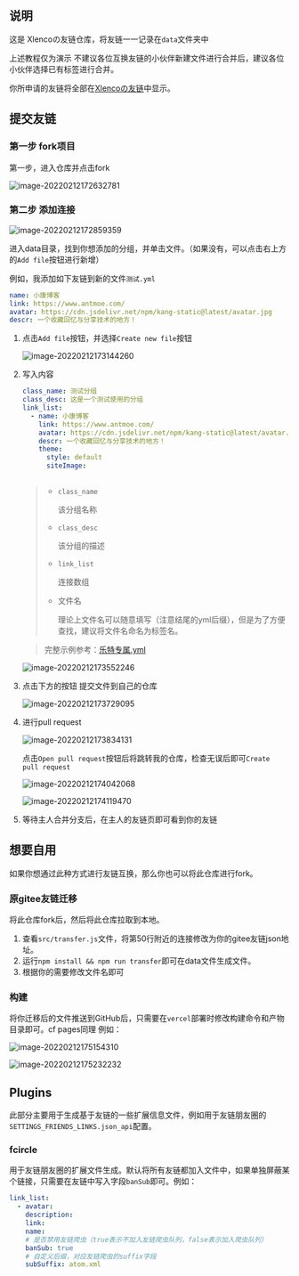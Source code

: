 ## 说明

这是 Xlencoの友链仓库，将友链一一记录在`data`文件夹中

上述教程仅为演示 不建议各位互换友链的小伙伴新建文件进行合并后，建议各位小伙伴选择已有标签进行合并。

你所申请的友链将全部在[Xlencoの友链](https://blog.xlenco.top/link)中显示。

## 提交友链

### 第一步 fork项目

第一步，进入仓库并点击fork

![image-20220212172632781](https://file.acs.pw/picGo/2022/02/12/20220212172802.png)

### 第二步 添加连接

![image-20220212172859359](https://file.acs.pw/picGo/2022/02/12/20220212172859.png)

进入data目录，找到你想添加的分组，并单击文件。（如果没有，可以点击右上方的`Add file`按钮进行新增）

例如，我添加如下友链到新的文件`测试.yml`

```yaml
name: 小康博客
link: https://www.antmoe.com/
avatar: https://cdn.jsdelivr.net/npm/kang-static@latest/avatar.jpg
descr: 一个收藏回忆与分享技术的地方！
```



1. 点击`Add file`按钮，并选择`Create new file`按钮

   ![image-20220212173144260](https://file.acs.pw/picGo/2022/02/12/20220212173144.png)

2. 写入内容

   ```yaml
   class_name: 测试分组
   class_desc: 这是一个测试使用的分组
   link_list:
     - name: 小康博客
       link: https://www.antmoe.com/
       avatar: https://cdn.jsdelivr.net/npm/kang-static@latest/avatar.jpg
       descr: 一个收藏回忆与分享技术的地方！
       theme:
         style: default
         siteImage:
         
   ```

   > - `class_name`
   >
   >   该分组名称
   >
   > - `class_desc`
   >
   >   该分组的描述
   >
   > - `link_list`
   >
   >   连接数组
   >
   > - 文件名
   >
   >   理论上文件名可以随意填写（注意结尾的yml后缀），但是为了方便查找，建议将文件名命名为标签名。

   > 完整示例参考：[乐特专属.yml](https://github.com/kkfive/my-friend/blob/master/data/%E4%B9%90%E7%89%B9%E4%B8%93%E5%B1%9E.yml)

   ![image-20220212173552246](https://file.acs.pw/picGo/2022/02/12/20220212173552.png)

3. 点击下方的按钮 提交文件到自己的仓库

   ![image-20220212173729095](https://file.acs.pw/picGo/2022/02/12/20220212173729.png)

4. 进行pull request

   ![image-20220212173834131](https://file.acs.pw/picGo/2022/02/12/20220212173834.png)

   点击`Open pull request`按钮后将跳转我的仓库，检查无误后即可`Create pull request`

   ![image-20220212174042068](https://file.acs.pw/picGo/2022/02/12/20220212174042.png)

   ![image-20220212174119470](https://file.acs.pw/picGo/2022/02/12/20220212174119.png)

   

5. 等待主人合并分支后，在主人的友链页即可看到你的友链



## 想要自用

如果你想通过此种方式进行友链互换，那么你也可以将此仓库进行fork。

### 原gitee友链迁移

将此仓库fork后，然后将此仓库拉取到本地。

1. 查看`src/transfer.js`文件，将第50行附近的连接修改为你的gitee友链json地址。
2. 运行`npm install && npm run transfer`即可在data文件生成文件。
3. 根据你的需要修改文件名即可

### 构建

将你迁移后的文件推送到GitHub后，只需要在`vercel`部署时修改构建命令和产物目录即可。cf pages同理 例如：

![image-20220212175154310](https://file.acs.pw/picGo/2022/02/12/20220212175154.png)

![image-20220212175232232](https://file.acs.pw/picGo/2022/02/12/20220212175232.png)



## Plugins

此部分主要用于生成基于友链的一些扩展信息文件，例如用于友链朋友圈的`SETTINGS_FRIENDS_LINKS.json_api`配置。

### fcircle

用于友链朋友圈的扩展文件生成。默认将所有友链都加入文件中，如果单独屏蔽某个链接，只需要在友链中写入字段`banSub`即可。例如：

```yaml
link_list:
  - avatar: 
    description: 
    link: 
    name: 
    # 是否禁用友链爬虫（true表示不加入友链爬虫队列，false表示加入爬虫队列）
    banSub: true
    # 自定义后缀，对应友链爬虫的suffix字段
    subSuffix: atom.xml
```

